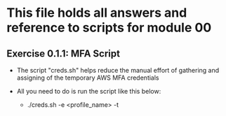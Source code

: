 # This file holds all answers and reference to scripts for module 00

## Exercise 0.1.1: MFA Script

- The script "creds.sh" helps reduce the manual effort of gathering and assigning of the temporary AWS MFA credentials

- All you need to do is run the script like this below:
  - ./creds.sh -e <profile_name> -t <token-code>
